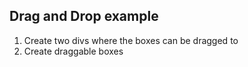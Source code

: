 ## Drag and Drop example

1. Create two divs where the boxes can be dragged to
2. Create draggable boxes
